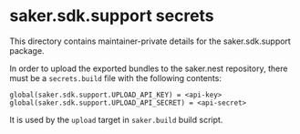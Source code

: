 # saker.sdk.support secrets

This directory contains maintainer-private details for the saker.sdk.support package.

In order to upload the exported bundles to the saker.nest repository, there must be a `secrets.build` file with the following contents:

```
global(saker.sdk.support.UPLOAD_API_KEY) = <api-key>
global(saker.sdk.support.UPLOAD_API_SECRET) = <api-secret>
```

It is used by the `upload` target in `saker.build` build script.